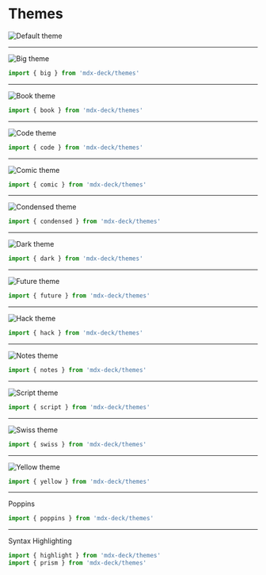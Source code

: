 # Themes

![Default theme](images/default.png)

---

![Big theme](images/big.png)

```js
import { big } from 'mdx-deck/themes'
```

---

![Book theme](images/book.png)

```js
import { book } from 'mdx-deck/themes'
```

---

![Code theme](images/code.png)

```js
import { code } from 'mdx-deck/themes'
```

---

![Comic theme](images/comic.png)

```js
import { comic } from 'mdx-deck/themes'
```

---

![Condensed theme](images/condensed.png)

```js
import { condensed } from 'mdx-deck/themes'
```

---

![Dark theme](images/dark.png)

```js
import { dark } from 'mdx-deck/themes'
```

---

![Future theme](images/future.png)

```js
import { future } from 'mdx-deck/themes'
```

---

![Hack theme](images/hack.png)

```js
import { hack } from 'mdx-deck/themes'
```

---

![Notes theme](images/notes.png)

```js
import { notes } from 'mdx-deck/themes'
```

---

![Script theme](images/script.png)

```js
import { script } from 'mdx-deck/themes'
```

---

![Swiss theme](images/swiss.png)

```js
import { swiss } from 'mdx-deck/themes'
```

---

![Yellow theme](images/yellow.png)

```js
import { yellow } from 'mdx-deck/themes'
```

---

Poppins

```js
import { poppins } from 'mdx-deck/themes'
```

---

Syntax Highlighting

```js
import { highlight } from 'mdx-deck/themes'
import { prism } from 'mdx-deck/themes'
```

